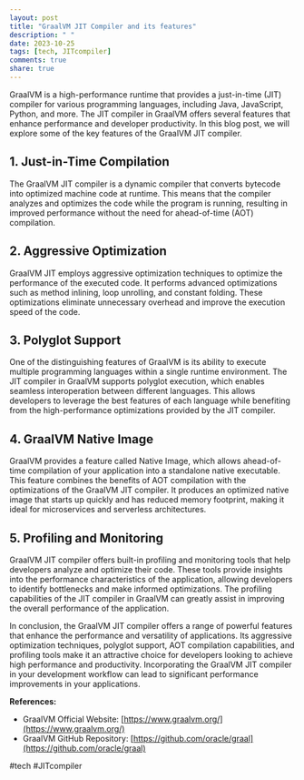```yaml
---
layout: post
title: "GraalVM JIT Compiler and its features"
description: " "
date: 2023-10-25
tags: [tech, JITcompiler]
comments: true
share: true
---
```


GraalVM is a high-performance runtime that provides a just-in-time (JIT) compiler for various programming languages, including Java, JavaScript, Python, and more. The JIT compiler in GraalVM offers several features that enhance performance and developer productivity. In this blog post, we will explore some of the key features of the GraalVM JIT compiler.

## 1. Just-in-Time Compilation

The GraalVM JIT compiler is a dynamic compiler that converts bytecode into optimized machine code at runtime. This means that the compiler analyzes and optimizes the code while the program is running, resulting in improved performance without the need for ahead-of-time (AOT) compilation.

## 2. Aggressive Optimization

GraalVM JIT employs aggressive optimization techniques to optimize the performance of the executed code. It performs advanced optimizations such as method inlining, loop unrolling, and constant folding. These optimizations eliminate unnecessary overhead and improve the execution speed of the code.

## 3. Polyglot Support

One of the distinguishing features of GraalVM is its ability to execute multiple programming languages within a single runtime environment. The JIT compiler in GraalVM supports polyglot execution, which enables seamless interoperation between different languages. This allows developers to leverage the best features of each language while benefiting from the high-performance optimizations provided by the JIT compiler.

## 4. GraalVM Native Image

GraalVM provides a feature called Native Image, which allows ahead-of-time compilation of your application into a standalone native executable. This feature combines the benefits of AOT compilation with the optimizations of the GraalVM JIT compiler. It produces an optimized native image that starts up quickly and has reduced memory footprint, making it ideal for microservices and serverless architectures.

## 5. Profiling and Monitoring

GraalVM JIT compiler offers built-in profiling and monitoring tools that help developers analyze and optimize their code. These tools provide insights into the performance characteristics of the application, allowing developers to identify bottlenecks and make informed optimizations. The profiling capabilities of the JIT compiler in GraalVM can greatly assist in improving the overall performance of the application.

In conclusion, the GraalVM JIT compiler offers a range of powerful features that enhance the performance and versatility of applications. Its aggressive optimization techniques, polyglot support, AOT compilation capabilities, and profiling tools make it an attractive choice for developers looking to achieve high performance and productivity. Incorporating the GraalVM JIT compiler in your development workflow can lead to significant performance improvements in your applications.

**References:**
- GraalVM Official Website: [https://www.graalvm.org/](https://www.graalvm.org/)
- GraalVM GitHub Repository: [https://github.com/oracle/graal](https://github.com/oracle/graal)

#tech #JITcompiler